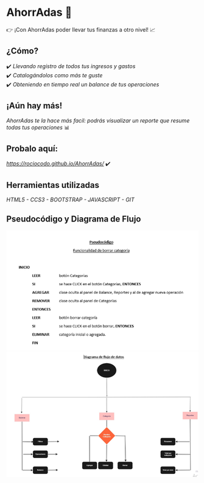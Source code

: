 # AhorrAdas :money_with_wings:
:point_right: ¡Con AhorrAdas poder llevar tus finanzas a otro nivel! :chart_with_upwards_trend:

## ¿Cómo?  
:heavy_check_mark: *Llevando registro de todos tus ingresos y gastos*  
:heavy_check_mark: *Catalogándolos como más te guste*  
:heavy_check_mark: *Obteniendo en tiempo real un balance de tus operaciones*  

## ¡Aún hay más! ##
*AhorrAdas te la hace más facil: podrás visualizar un reporte que resume todas tus operaciones* :bar_chart:

## Probalo aquí: ##    
*https://rociocodo.github.io/AhorrAdas/* :heavy_check_mark:

## Herramientas utilizadas ##    
*HTML5 - CCS3 - BOOTSTRAP - JAVASCRIPT - GIT*

## Pseudocódigo y Diagrama de Flujo ##    

![Pseudocódigo](https://github.com/RocioCodo/AhorrAdas/blob/pseudocodigo-y-dfd/pseudocodigo.PNG)
![Diagrama de Flujo](https://github.com/RocioCodo/AhorrAdas/blob/pseudocodigo-y-dfd/diagrama-de-flujo.PNG)
